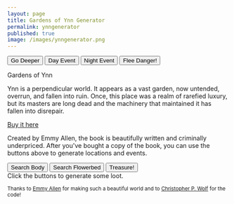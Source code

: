 ```yaml
---
layout: page
title: Gardens of Ynn Generator
permalink: ynngenerator
published: true
image: /images/ynngenerator.png
---
```

<div class="buttonWrapper">
  <button class="btn btn-primary btn-lg" onclick="buttonDeeper()">Go Deeper</button>
  <button class="btn btn-primary btn-lg" onclick="buttonDay()">Day Event</button>
  <button class="btn btn-primary btn-lg" onclick="buttonNight()">Night Event</button>
  <button class="btn btn-primary btn-lg" onclick="buttonFlee()">Flee Danger!</button>
</div>

<p id="eventText"></p>

<div class="container generatorCard">
  <div class="row pastRecords">
    <div class="col-xl-12 col-md-12 h3 tightSpacing" id="pastLocations"></div>
  </div>
  <div class="row">
    <div class="col-xl-6 col-md-12" style="border-right: 1px solid var(--border-color);">
    <div class="tightSpacing h2" id="locationTitle">Gardens of Ynn</div>
    <p id="locationDesc">Ynn is a perpendicular world. It appears as a vast garden, now untended, overrun, and fallen into ruin. Once, this place was a realm of rarefied luxury, but its masters are long dead and the machinery that maintained it has fallen into disrepair.</p>
    </div>
    <div class="col-xl-6 col-md-12">
    <div class="tightSpacing h2" id="detailTitle"><a href="https://www.drivethrurpg.com/product/237544/The-Gardens-Of-Ynn">Buy it here</a></div>
    <p id="detailDesc">Created by Emmy Allen, the book is beautifully written and criminally underpriced. After you've bought a copy of the book, you can use the buttons above to generate locations and events.</p>
    </div>
	</div>
</div>

<div class="buttonWrapper">
  <button class="btn btn-primary btn-lg" onclick="buttonBody()">Search Body</button>
  <button class="btn btn-primary btn-lg" onclick="buttonFlowerbed()">Search Flowerbed</button>
  <button class="btn btn-primary btn-lg" onclick="buttonTreasure()">Treasure!</button>
</div>

<div class="container generatorCard">
  <div class="row">
    <div class="col tightSpacing h3" id="lootBox">Click the buttons to generate some loot.</div>
  </div>
</div>

<small>Thanks to <a href="https://www.patreon.com/EmmyCavegirlAllen/overview/">Emmy Allen</a> for making such a beautiful world and to <a href="http://chrispwolf.com/">Christopher P. Wolf</a> for the code!</small>

<script>
var currentLayer = -1;

function buttonDeeper(currentLayer) {
  //increase to the next Layer
  currentLayer++;
  var xmlhttp = new XMLHttpRequest();
  xmlhttp.onreadystatechange = function () {
    if (this.readyState == 4 && this.status == 200) {
      goDeeper(currentLayer, JSON.parse(this.responseText));
    }
  };
  xmlhttp.open("GET", "ynn.json", true);
  xmlhttp.send();
}

function buttonFlee(currentLayer) {
  currentLayer = currentLayer + Math.floor(Math.random() * 4);

  var xmlhttp = new XMLHttpRequest();
  xmlhttp.onreadystatechange = function () {
    if (this.readyState == 4 && this.status == 200) {
      goDeeper(currentLayer, JSON.parse(this.responseText));
    }
  };
  xmlhttp.open("GET", "ynn.json", true);
  xmlhttp.send();
}

function goDeeper(currentLayer, ynn) {
  //increase to the next Layer
  var nextLocation = Math.floor(Math.random() * 20) + 1 + currentLayer;
  var nextDetail = Math.floor(Math.random() * 20) + 1 + currentLayer;
  //var nextLocation = currentLayer;
  //var nextDetail = currentLayer;
  //Add to the list of past locations
  document.getElementById("pastLocations").innerHTML = document.getElementById("pastLocations").innerHTML + document.getElementById("locationTitle").innerHTML + ", " + document.getElementById("detailTitle").innerHTML + "<br>";

  document.getElementById("eventText").innerHTML = "";

  switch (true) {
    //Herb garden
    case (nextLocation == 1):
      var herbs = "<strong>Available Herbs:</strong><br>";
      var numHerbs = Math.floor(Math.random() * 6) + 1 + currentLayer;
      for (i = 0; i < numHerbs; i++){
        herbs = herbs + "• " + ynn.locations[nextLocation].herbs[Math.floor(Math.random() * ynn.locations[nextLocation].herbs.length)] + " (" + (Math.floor(Math.random() * 6) + 1 + currentLayer) + " Uses)<br>";
      }
      document.getElementById("locationDesc").innerHTML = ynn.locations[nextLocation].description +
         "<br>" + herbs;
      break;
    case (nextLocation == 4):
      var effects = "<strong>Three random effects of drinking from the pools:</strong><br>";
      for (i = 0; i < 3; i++){
        effects = effects + "• " + ynn.locations[nextLocation].effects[Math.floor(Math.random() * ynn.locations[nextLocation].effects.length)] + "<br>";
      }
      document.getElementById("locationDesc").innerHTML = ynn.locations[nextLocation].description +
        "<br>" + effects;
    break;
    case (nextLocation == 7):
      var houses = "<strong>Five random contents:</strong><br>";
      for (i = 0; i < 5; i++){
        houses = houses + "• " + ynn.locations[nextLocation].houses[Math.floor(Math.random() * ynn.locations[nextLocation].houses.length)] + "<br>";
      }
      document.getElementById("locationDesc").innerHTML = ynn.locations[nextLocation].description +
        "<br>" + houses;
    break;
    case (nextLocation >= 34):
      nextLocation = 34;
      document.getElementById("locationDesc").innerHTML = ynn.locations[nextLocation].description;
    break;
    default:
      document.getElementById("locationDesc").innerHTML = ynn.locations[nextLocation].description;
  }

  switch (true) {
    case (nextDetail >= 34):
      nextDetail = 34;
      document.getElementById("locationDesc").innerHTML = ynn.details[nextDetail].description;
    break;
    default:
      document.getElementById("detailDesc").innerHTML = ynn.details[nextDetail].description;
  }

  document.getElementById("locationTitle").innerHTML = currentLayer + ". " + ynn.locations[nextLocation].title + " <small>pg " + ynn.locations[nextLocation].page + "</small>";
  document.getElementById("detailTitle").innerHTML = ynn.details[nextDetail].title + " <small>pg " + ynn.details[nextDetail].page + "</small>";
}

function buttonDay(currentLayer) {
  var xmlhttp = new XMLHttpRequest();
  xmlhttp.onreadystatechange = function () {
    if (this.readyState == 4 && this.status == 200) {
      dayEvent(currentLayer, JSON.parse(this.responseText));
    }
  };
  xmlhttp.open("GET", "ynn.json", true);
  xmlhttp.send();
}

function dayEvent(currentLayer, ynn) {
  var nextEvent = Math.floor(Math.random() * ynn.events.length);
  var eventDescription = ynn.events[nextEvent].description;
  var encounters = "<br>";

  for (i = 0; i < ynn.events[nextEvent].encounters; i++) {
    var depth20 = Math.floor(Math.random() * 20) + 1 + currentLayer;

    if (depth20 >= 35){
      var depth20 = Math.floor(Math.random() * 20) + 1 + Math.floor(Math.random() * 10) + 1 + Math.floor(Math.random() * 6) - 2;
    }

    var nextEncounter = ynn.dayEncounters[depth20];

    encounters = encounters + "<br><strong>" +
      nextEncounter.title + " </strong> <small>pg " + nextEncounter.page + "</small> <br> " +
      nextEncounter.description + " <br> <i>" + nextEncounter.stats + "</i><br>";
  }

  document.getElementById("eventText").innerHTML = "<hr class=\"tightSpacing\"><h3  class=\"tightSpacing\">Day Event</h3>" + eventDescription + encounters;
}

function buttonNight(currentLayer) {
  var xmlhttp = new XMLHttpRequest();
  xmlhttp.onreadystatechange = function () {
    if (this.readyState == 4 && this.status == 200) {
      nightEvent(JSON.parse(this.responseText));
    }
  };
  xmlhttp.open("GET", "ynn.json", true);
  xmlhttp.send();
}

function nightEvent(currentLayer, ynn) {
  var nextEvent = Math.floor(Math.random() * ynn.events.length);
  var eventDescription = ynn.events[nextEvent].description;
  var encounters = "<br>";

  for (i = 0; i < ynn.events[nextEvent].encounters; i++) {
    var depth20 = Math.floor(Math.random() * 20) + 1 + currentLayer;

    if (depth20 >= 35){
      var depth20 = Math.floor(Math.random() * 20) + 1 + Math.floor(Math.random() * 10) + 1 + Math.floor(Math.random() * 6) - 2;
    }

    var nextEncounter = ynn.nightEncounters[depth20];

    encounters = encounters + "<br><strong>" +
      nextEncounter.title + " </strong> <small>pg " + nextEncounter.page + "</small> <br> " +
      nextEncounter.description + " <br> <i>" + nextEncounter.stats + "</i><br>";
  }

  document.getElementById("eventText").innerHTML = "<hr class=\"tightSpacing\"><h3  class=\"tightSpacing\">Night Event</h3>" + eventDescription + encounters;
}

function buttonBody(currentLayer) {
  var xmlhttp = new XMLHttpRequest();
  xmlhttp.onreadystatechange = function () {
    if (this.readyState == 4 && this.status == 200) {
      searchBody(currentLayer, JSON.parse(this.responseText));
    }
  };
  xmlhttp.open("GET", "ynn.json", true);
  xmlhttp.send();
}

function searchBody(currentLayer, ynn) {
  document.getElementById("lootBox").innerHTML = ynn.searchBody[Math.floor(Math.random() * ynn.searchFlowerbed.length)];
}

function buttonFlowerbed(currentLayer) {
  var xmlhttp = new XMLHttpRequest();
  xmlhttp.onreadystatechange = function () {
    if (this.readyState == 4 && this.status == 200) {
      searchFlowerbed(currentLayer, JSON.parse(this.responseText));
    }
  };
  xmlhttp.open("GET", "ynn.json", true);
  xmlhttp.send();
}

function searchFlowerbed(currentLayer, ynn) {
  document.getElementById("lootBox").innerHTML = ynn.searchFlowerbed[Math.floor(Math.random() * ynn.searchFlowerbed.length)];
}

function buttonTreasure(currentLayer) {
  var xmlhttp = new XMLHttpRequest();
  xmlhttp.onreadystatechange = function () {
    if (this.readyState == 4 && this.status == 200) {
      findTreasure(currentLayer, JSON.parse(this.responseText));
    }
  };
  xmlhttp.open("GET", "ynn.json", true);
  xmlhttp.send();
}

function findTreasure(currentLayer, ynn) {
  var treasureRoll = Math.floor(Math.random() * 20) + 1 + currentLayer;
  switch (true) {
  case (treasureRoll >= 35):
    document.getElementById("lootBox").innerHTML = ynn.treasure[Math.floor(Math.random() * 20) + 1 + Math.floor(Math.random() * 10) + 1 + Math.floor(Math.random() * 6) - 2] + "<br>" + ynn.treasure[Math.floor(Math.random() * 20) + 1 + Math.floor(Math.random() * 10) + 1 + Math.floor(Math.random() * 6) - 2] + "<br>" + ynn.treasure[Math.floor(Math.random() * 20) + 1 + Math.floor(Math.random() * 10) + 1 + Math.floor(Math.random() * 6) - 2];
  break;
  default:
    document.getElementById("lootBox").innerHTML = ynn.treasure[treasureRoll];
  }
}
</script>